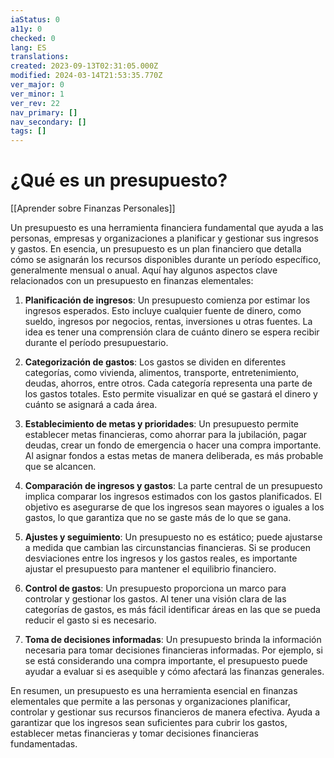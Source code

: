 ```yaml
---
iaStatus: 0
a11y: 0
checked: 0
lang: ES
translations: 
created: 2023-09-13T02:31:05.000Z
modified: 2024-03-14T21:53:35.770Z
ver_major: 0
ver_minor: 1
ver_rev: 22
nav_primary: []
nav_secondary: []
tags: []
---
```

# ¿Qué es un presupuesto?

[[Aprender sobre Finanzas Personales]]

Un presupuesto es una herramienta financiera fundamental que ayuda a las personas, empresas y organizaciones a planificar y gestionar sus ingresos y gastos. En esencia, un presupuesto es un plan financiero que detalla cómo se asignarán los recursos disponibles durante un período específico, generalmente mensual o anual. Aquí hay algunos aspectos clave relacionados con un presupuesto en finanzas elementales:

1. **Planificación de ingresos**: Un presupuesto comienza por estimar los ingresos esperados. Esto incluye cualquier fuente de dinero, como sueldo, ingresos por negocios, rentas, inversiones u otras fuentes. La idea es tener una comprensión clara de cuánto dinero se espera recibir durante el período presupuestario.
    
2. **Categorización de gastos**: Los gastos se dividen en diferentes categorías, como vivienda, alimentos, transporte, entretenimiento, deudas, ahorros, entre otros. Cada categoría representa una parte de los gastos totales. Esto permite visualizar en qué se gastará el dinero y cuánto se asignará a cada área.
    
3. **Establecimiento de metas y prioridades**: Un presupuesto permite establecer metas financieras, como ahorrar para la jubilación, pagar deudas, crear un fondo de emergencia o hacer una compra importante. Al asignar fondos a estas metas de manera deliberada, es más probable que se alcancen.
    
4. **Comparación de ingresos y gastos**: La parte central de un presupuesto implica comparar los ingresos estimados con los gastos planificados. El objetivo es asegurarse de que los ingresos sean mayores o iguales a los gastos, lo que garantiza que no se gaste más de lo que se gana.
    
5. **Ajustes y seguimiento**: Un presupuesto no es estático; puede ajustarse a medida que cambian las circunstancias financieras. Si se producen desviaciones entre los ingresos y los gastos reales, es importante ajustar el presupuesto para mantener el equilibrio financiero.
    
6. **Control de gastos**: Un presupuesto proporciona un marco para controlar y gestionar los gastos. Al tener una visión clara de las categorías de gastos, es más fácil identificar áreas en las que se pueda reducir el gasto si es necesario.
    
7. **Toma de decisiones informadas**: Un presupuesto brinda la información necesaria para tomar decisiones financieras informadas. Por ejemplo, si se está considerando una compra importante, el presupuesto puede ayudar a evaluar si es asequible y cómo afectará las finanzas generales.
    

En resumen, un presupuesto es una herramienta esencial en finanzas elementales que permite a las personas y organizaciones planificar, controlar y gestionar sus recursos financieros de manera efectiva. Ayuda a garantizar que los ingresos sean suficientes para cubrir los gastos, establecer metas financieras y tomar decisiones financieras fundamentadas.